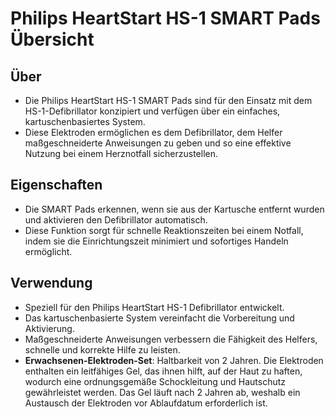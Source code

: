 # Philips HeartStart HS-1 SMART Pads Übersicht

## Über

- Die Philips HeartStart HS-1 SMART Pads sind für den Einsatz mit dem HS-1-Defibrillator konzipiert und verfügen über ein einfaches, kartuschenbasiertes System.
- Diese Elektroden ermöglichen es dem Defibrillator, dem Helfer maßgeschneiderte Anweisungen zu geben und so eine effektive Nutzung bei einem Herznotfall sicherzustellen.

## Eigenschaften

- Die SMART Pads erkennen, wenn sie aus der Kartusche entfernt wurden und aktivieren den Defibrillator automatisch.
- Diese Funktion sorgt für schnelle Reaktionszeiten bei einem Notfall, indem sie die Einrichtungszeit minimiert und sofortiges Handeln ermöglicht.

## Verwendung

- Speziell für den Philips HeartStart HS-1 Defibrillator entwickelt.
- Das kartuschenbasierte System vereinfacht die Vorbereitung und Aktivierung.
- Maßgeschneiderte Anweisungen verbessern die Fähigkeit des Helfers, schnelle und korrekte Hilfe zu leisten.
- **Erwachsenen-Elektroden-Set**: Haltbarkeit von 2 Jahren. Die Elektroden enthalten ein leitfähiges Gel, das ihnen hilft, auf der Haut zu haften, wodurch eine ordnungsgemäße Schockleitung und Hautschutz gewährleistet werden. Das Gel läuft nach 2 Jahren ab, weshalb ein Austausch der Elektroden vor Ablaufdatum erforderlich ist.
